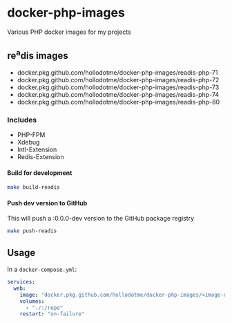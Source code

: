 # docker-php-images

Various PHP docker images for my projects

## re<sup>a</sup>dis images

* docker.pkg.github.com/hollodotme/docker-php-images/readis-php-71
* docker.pkg.github.com/hollodotme/docker-php-images/readis-php-72
* docker.pkg.github.com/hollodotme/docker-php-images/readis-php-73
* docker.pkg.github.com/hollodotme/docker-php-images/readis-php-74
* docker.pkg.github.com/hollodotme/docker-php-images/readis-php-80

### Includes

* PHP-FPM
* Xdebug
* Intl-Extension
* Redis-Extension

#### Build for development

```bash
make build-readis
```

#### Push dev version to GitHub

This will push a :0.0.0-dev version to the GitHub package registry

```bash
make push-readis
```

## Usage

In a `docker-compose.yml`:

```yml
services:
  web:
    image: "docker.pkg.github.com/hollodotme/docker-php-images/<image-name><:tag>"
    volumes:
      - "./:/repo"
    restart: "on-failure"
```